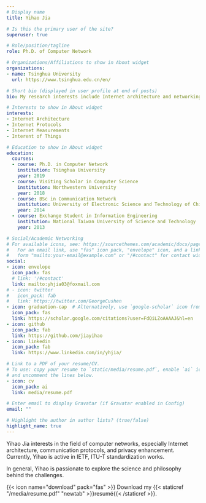 ```yaml
---
# Display name
title: Yihao Jia

# Is this the primary user of the site?
superuser: true

# Role/position/tagline
role: Ph.D. of Computer Network

# Organizations/Affiliations to show in About widget
organizations:
- name: Tsinghua University
  url: https://www.tsinghua.edu.cn/en/

# Short bio (displayed in user profile at end of posts)
bio: My research interests include Internet architecture and networking protocol.

# Interests to show in About widget
interests:
- Internet Architecture
- Internet Protocols
- Internet Measurements
- Interent of Things

# Education to show in About widget
education:
  courses:
  - course: Ph.D. in Computer Network
    institution: Tsinghua University
    year: 2019
  - course: Visiting Scholar in Computer Science
    institution: Northwestern University
    year: 2018
  - course: BSc in Communication Network
    institution: University of Electronic Science and Technology of China
    year: 2014
  - course: Exchange Student in Information Engineering
    institution: National Taiwan University of Science and Technology
    year: 2013

# Social/Academic Networking
# For available icons, see: https://sourcethemes.com/academic/docs/page-builder/#icons
#   For an email link, use "fas" icon pack, "envelope" icon, and a link in the
#   form "mailto:your-email@example.com" or "/#contact" for contact widget.
social:
- icon: envelope
  icon_pack: fas
  # link: '/#contact'
  link: mailto:yhjia03@foxmail.com
# - icon: twitter
#   icon_pack: fab
#   link: https://twitter.com/GeorgeCushen
- icon: graduation-cap  # Alternatively, use `google-scholar` icon from `ai` icon pack
  icon_pack: fas
  link: https://scholar.google.com/citations?user=FdQiLZoAAAAJ&hl=en
- icon: github
  icon_pack: fab
  link: https://github.com/jiayihao
- icon: linkedin
  icon_pack: fab
  link: https://www.linkedin.com/in/yhjia/

# Link to a PDF of your resume/CV.
# To use: copy your resume to `static/media/resume.pdf`, enable `ai` icons in `params.toml`, 
# and uncomment the lines below.
- icon: cv
  icon_pack: ai
  link: media/resume.pdf

# Enter email to display Gravatar (if Gravatar enabled in Config)
email: ""

# Highlight the author in author lists? (true/false)
highlight_name: true
---
```


Yihao Jia interests in the field of computer networks, especially Internet architecture, communication protocols, and privacy enhancement. Currently, Yihao is active in IETF, ITU-T standardization works.

In general, Yihao is passionate to explore the science and philosophy behind the challenges.

{{< icon name="download" pack="fas" >}} Download my {{< staticref "/media/resume.pdf" "newtab" >}}resumé{{< /staticref >}}.
